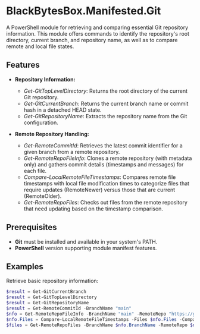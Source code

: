 # BlackBytesBox.Manifested.Git

A PowerShell module for retrieving and comparing essential Git repository information. This module offers commands to identify the repository's root directory, current branch, and repository name, as well as to compare remote and local file states.

## Features

- **Repository Information:**  
  - *Get-GitTopLevelDirectory*: Returns the root directory of the current Git repository.  
  - *Get-GitCurrentBranch*: Returns the current branch name or commit hash in a detached HEAD state.  
  - *Get-GitRepositoryName*: Extracts the repository name from the Git configuration.

- **Remote Repository Handling:**  
  - *Get-RemoteCommitId*: Retrieves the latest commit identifier for a given branch from a remote repository.  
  - *Get-RemoteRepoFileInfo*: Clones a remote repository (with metadata only) and gathers commit details (timestamps and messages) for each file.  
  - *Compare-LocalRemoteFileTimestamps*: Compares remote file timestamps with local file modification times to categorize files that require updates (RemoteNewer) versus those that are current (RemoteOlder).  
  - *Get-RemoteRepoFiles*: Checks out files from the remote repository that need updating based on the timestamp comparison.

## Prerequisites

- **Git** must be installed and available in your system's PATH.
- **PowerShell** version supporting module manifest features.

## Examples

Retrieve basic repository information:
```powershell
$result = Get-GitCurrentBranch
$result = Get-GitTopLevelDirectory
$result = Get-GitRepositoryName
$result = Get-RemoteCommitId -BranchName "main"
$nfo = Get-RemoteRepoFileInfo -BranchName "main" -RemoteRepo "https://github.com/carsten-riedel/BlackBytesBox.Manifested.GitX.git"
$nfo.Files = Compare-LocalRemoteFileTimestamps -Files $nfo.Files -CompareDestination "C:\temp\test\BlackBytesBox.Manifested.GitX"
$files = Get-RemoteRepoFiles -BranchName $nfo.BranchName -RemoteRepo $nfo.RemoteRepo -Files $nfo.Files.RemoteNewer
